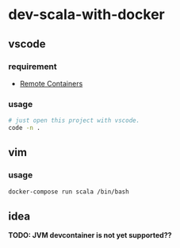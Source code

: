 # dev-scala-with-docker


## vscode

### requirement

- [Remote Containers](https://marketplace.visualstudio.com/items?itemName=ms-vscode-remote.remote-containers)

### usage

```bash
# just open this project with vscode. 
code -n .
```

## vim


### usage 

```bash
docker-compose run scala /bin/bash
```


## idea

**TODO: JVM devcontainer is not yet supported??**
